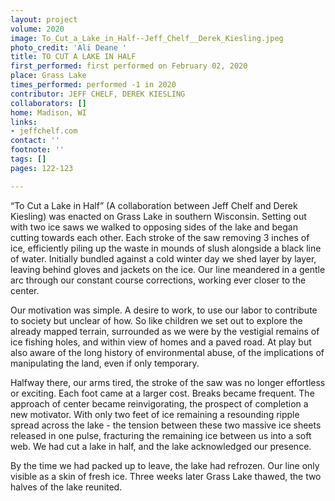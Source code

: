 ```yaml
---
layout: project
volume: 2020
image: To_Cut_a_Lake_in_Half--Jeff_Chelf__Derek_Kiesling.jpeg
photo_credit: 'Ali Deane '
title: TO CUT A LAKE IN HALF
first_performed: first performed on February 02, 2020
place: Grass Lake
times_performed: performed -1 in 2020
contributor: JEFF CHELF, DEREK KIESLING
collaborators: []
home: Madison, WI
links:
- jeffchelf.com
contact: ''
footnote: ''
tags: []
pages: 122-123

---
```


“To Cut a Lake in Half” (A collaboration between Jeff Chelf and Derek Kiesling) was enacted on Grass Lake in southern Wisconsin. Setting out with two ice saws we walked to opposing sides of the lake and began cutting towards each other. Each stroke of the saw removing 3 inches of ice, efficiently piling up the waste in mounds of slush alongside a black line of water. Initially bundled against a cold winter day we shed layer by layer, leaving behind gloves and jackets on the ice. Our line meandered in a gentle arc through our constant course corrections, working ever closer to the center. 

Our motivation was simple. A desire to work, to use our labor to contribute to society but unclear of how. So like children we set out to explore the already mapped terrain, surrounded as we were by the vestigial remains of ice fishing holes, and within view of homes and a paved road. At play but also aware of the long history of environmental abuse, of the implications of manipulating the land, even if only temporary. 

Halfway there, our arms tired, the stroke of the saw was no longer effortless or exciting. Each foot came at a larger cost. Breaks became frequent. The approach of center became reinvigorating, the prospect of completion a new motivator. With only two feet of ice remaining a resounding ripple spread across the lake - the tension between these two massive ice sheets released in one pulse, fracturing the remaining ice between us into a soft web. We had cut a lake in half, and the lake acknowledged our presence.

By the time we had packed up to leave, the lake had refrozen. Our line only visible as a skin of fresh ice. Three weeks later Grass Lake thawed, the two halves of the lake reunited. 

